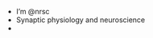 - I’m @nrsc
- Synaptic physiology and neuroscience
- 

<!---
nrsc/nrsc is a ✨ special ✨ repository because its `README.md` (this file) appears on your GitHub profile.
You can click the Preview link to take a look at your changes.
--->
